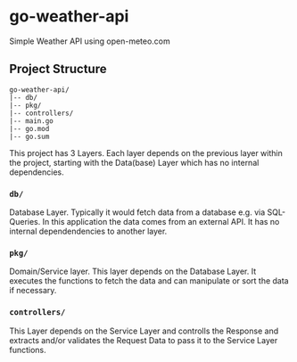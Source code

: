 # go-weather-api
Simple Weather API using open-meteo.com

## Project Structure
```
go-weather-api/
|-- db/
|-- pkg/
|-- controllers/
|-- main.go
|-- go.mod
|-- go.sum
```

This project has 3 Layers. Each layer depends on the previous layer within the project, starting with the Data(base) Layer which has no internal dependencies.

### `db/`
Database Layer. Typically it would fetch data from a database e.g. via SQL-Queries. In this application the data comes from 
an external API. It has no internal dependendencies to another layer.

### `pkg/`
Domain/Service layer. This layer depends on the Database Layer. It executes the functions to fetch the data and can manipulate or sort the data if necessary.

### `controllers/`
This Layer depends on the Service Layer and controlls the Response and extracts and/or validates the Request Data to pass it to the Service Layer functions.